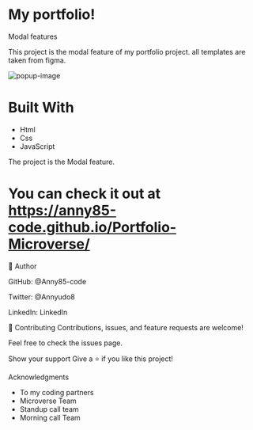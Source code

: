 # My portfolio!
Modal features

This project is the modal feature of my portfolio project. all templates are taken from figma.

![popup-image](https://user-images.githubusercontent.com/87186552/146431393-66cc1225-2312-4846-9e58-e4d6086558fd.png)

# Built With
 - Html
 - Css
 - JavaScript

The project is the Modal feature.
# You can check it out at https://anny85-code.github.io/Portfolio-Microverse/

👤 Author

GitHub: @Anny85-code

Twitter: @Annyudo8

LinkedIn: LinkedIn

🤝 Contributing
Contributions, issues, and feature requests are welcome!

Feel free to check the issues page.

Show your support
Give a ⭐️ if you like this project!

Acknowledgments
- To my coding partners
- Microverse Team
- Standup call team
- Morning call Team







